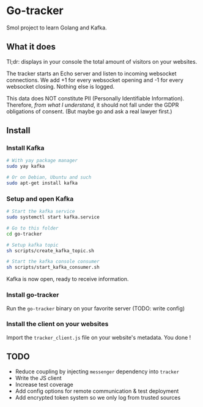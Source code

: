# Go-tracker

Smol project to learn Golang and Kafka.

## What it does

Tl;dr: displays in your console the total amount of visitors on your websites.

The tracker starts an Echo server and listen to incoming websocket connections.
We add +1 for every websocket opening and -1 for every websocket closing. Nothing else is logged.

This data does NOT constitute PII (Personally Identifiable Information). Therefore, _from what I understand_, it should not fall under the GDPR obligations of consent.
(But maybe go and ask a real lawyer first.)

## Install

### Install Kafka

```bash
# With yay package manager
sudo yay kafka

# Or on Debian, Ubuntu and such
sudo apt-get install kafka
```

### Setup and open Kafka

```bash
# Start the kafka service
sudo systemctl start kafka.service

# Go to this folder
cd go-tracker

# Setup kafka topic
sh scripts/create_kafka_topic.sh

# Start the kafka console consumer
sh scripts/start_kafka_consumer.sh
```

Kafka is now open, ready to receive information.

### Install go-tracker

Run the `go-tracker` binary on your favorite server (TODO: write config)

### Install the client on your websites

Import the `tracker_client.js` file on your website's metadata.
You done !

## TODO

- Reduce coupling by injecting `messenger` dependency into `tracker`
- Write the JS client
- Increase test coverage
- Add config options for remote communication & test deployment
- Add encrypted token system so we only log from trusted sources
